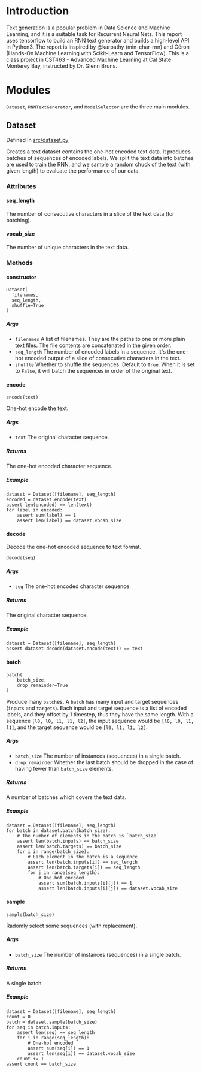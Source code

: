 # Introduction
Text generation is a popular problem in Data Science and Machine Learning, and
it is a suitable task for Recurrent Neural Nets.  This report uses tensorflow
to build an RNN text generator and builds a high-level API in Python3. The
report is inspired by @karpathy  (min-char-rnn) and Géron (Hands-On Machine
Learning with Scikit-Learn and TensorFlow). This is a class project in
CST463 - Advanced Machine Learning at Cal State Monterey Bay, instructed by Dr.
Glenn Bruns.

# Modules
`Dataset`, `RNNTextGenerator`, and `ModelSelector` are the three main modules.

## Dataset
Defined in
[src/dataset.py](https://github.com/donaldong/rnn-text-gen/blob/master/src/dataset.py)

Creates a text dataset contains the one-hot encoded text data. It produces
batches of sequences of encoded labels. We split the text data into batches are
used to train the RNN, and we sample a random chuck of the text (with given
length) to evaluate the performance of our data.

### Attributes

#### seq_length
The number of consecutive characters in a slice of the text data (for batching).

#### vocab_size
The number of unique characters in the text data.

### Methods

#### constructor
```
Dataset(
  filenames,
  seq_length,
  shuffle=True
)
```
##### Args
- `filenames`
A list of filenames. They are the paths to one or more plain text files. The
file contents are concatenated in the given order.
- `seq_length`
The number of encoded labels in a sequence. It's the one-hot encoded output of
a slice of consecutive characters in the text.
- `shuffle`
Whether to shuffle the sequences. Default to `True`. When it is set to `False`,
it will batch the sequences in order of the original text.

#### encode
```
encode(text)
```
One-hot encode the text.
##### Args
- `text`
The original character sequence.
##### Returns
The one-hot encoded character sequence.
##### Example
```
dataset = Dataset([filename], seq_length)
encoded = dataset.encode(text)
assert len(encoded) == len(text)
for label in encoded:
    assert sum(label) == 1
    assert len(label) == dataset.vocab_size
```

#### decode
Decode the one-hot encoded sequence to text format.
```
decode(seq)
```
##### Args
- `seq`
The one-hot encoded character sequence.
##### Returns
The original character sequence.
##### Example
```
dataset = Dataset([filename], seq_length)
assert dataset.decode(dataset.encode(text)) == text
```

#### batch
```
batch(
    batch_size,
    drop_remainder=True
)
```
Produce many `batch`es. A `batch` has many input and target sequences (`inputs`
and `targets`). Each input and target sequence is a list of encoded labels,
and they offset by 1 timestep, thus they have the same length. With a
sequence `[l0, l0, l1, l1, l2]`, the input sequence would be `[l0, l0,
l1, l1]`, and the target sequence would be `[l0, l1, l1, l2]`. 
##### Args
- `batch_size`
The number of instances (sequences) in a single batch.
- `drop_remainder`
Whether the last batch should be dropped in the case of having fewer than
`batch_size` elements.
##### Returns
A number of batches which covers the text data. 
##### Example
```
dataset = Dataset([filename], seq_length)
for batch in dataset.batch(batch_size):
    # The number of elements in the batch is `batch_size`
    assert len(batch.inputs) == batch_size
    assert len(batch.targets) == batch_size
    for i in range(batch_size):
        # Each element in the batch is a sequence
        assert len(batch.inputs[i]) == seq_length
        assert len(batch.targets[i]) == seq_length
        for j in range(seq_length):
            # One-hot encoded
            assert sum(batch.inputs[i][j]) == 1
            assert len(batch.inputs[i][j]) == dataset.vocab_size
```

#### sample
```
sample(batch_size)
```
Radomly select some sequences (with replacement).
##### Args
- `batch_size`
The number of instances (sequences) in a single batch.
##### Returns
A single batch.
##### Example
```
dataset = Dataset([filename], seq_length)
count = 0
batch = dataset.sample(batch_size)
for seq in batch.inputs:
    assert len(seq) == seq_length
    for i in range(seq_length):
        # One-hot encoded
        assert sum(seq[i]) == 1
        assert len(seq[i]) == dataset.vocab_size
    count += 1
assert count == batch_size
```
